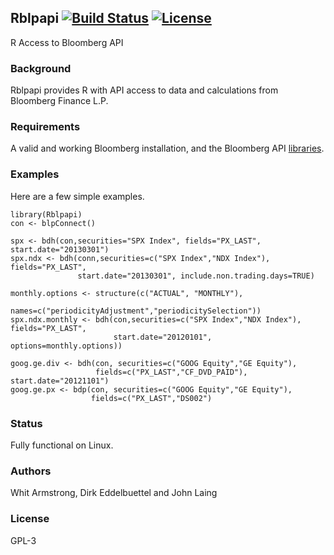 
## Rblpapi [![Build Status](https://travis-ci.org/eddelbuettel/Rblpapi.png)](https://travis-ci.org/eddelbuettel/Rblpapi) [![License](http://img.shields.io/badge/license-GPL%20%28%3E=%203%29-brightgreen.svg?style=flat)](http://www.gnu.org/licenses/gpl-3.0.html)

R Access to Bloomberg API

### Background

Rblpapi provides R with API access to data and calculations from Bloomberg
Finance L.P. 

### Requirements

A valid and working Bloomberg installation, and the Bloomberg API
[libraries](http://www.bloomberglabs.com/api/libraries/).

### Examples

Here are a few simple examples.

```{.r}
library(Rblpapi)
con <- blpConnect()

spx <- bdh(con,securities="SPX Index", fields="PX_LAST", start.date="20130301")
spx.ndx <- bdh(conn,securities=c("SPX Index","NDX Index"), fields="PX_LAST",
               start.date="20130301", include.non.trading.days=TRUE)

monthly.options <- structure(c("ACTUAL", "MONTHLY"),
                             names=c("periodicityAdjustment","periodicitySelection"))
spx.ndx.monthly <- bdh(con,securities=c("SPX Index","NDX Index"), fields="PX_LAST",
                       start.date="20120101", options=monthly.options))

goog.ge.div <- bdh(con, securities=c("GOOG Equity","GE Equity"),
                   fields=c("PX_LAST","CF_DVD_PAID"), start.date="20121101")
goog.ge.px <- bdp(con, securities=c("GOOG Equity","GE Equity"),
                  fields=c("PX_LAST","DS002")
```

### Status

Fully functional on Linux. 

### Authors

Whit Armstrong, Dirk Eddelbuettel and John Laing

### License

GPL-3
